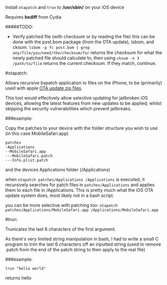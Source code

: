 Install ```otapatch``` and ```trun``` to **/usr/sbin/** on your iOS device

Requires **bsdiff** from Cydia

#####TODO:
 - Verify patched file (with checksum or by reading the file)
   this can be done with the post.bom package (from the OTA update), lsbom, and cksum.
   ```lsbom -p fc post.bom | grep any/file/you/need/the/checksum/for``` returns the checksum for what the newly patched file should calculate to, then using ```cksum -o 3 /path/to/file``` returns the current checksum. If they match, continue.


#otapatch:

Allows recursive bspatch application to files on the iPhone, to be (primarily) used with apple [OTA update zip files](theiphonewiki.com/wiki/OTA_Updates, "iPhone Wiki OTA Update Page").

This tool would effectively allow selective updating for jailbroken iOS devices, allowing the latest features from new updates to be applied, whilst skipping the security vulnerabilities which prevent jailbreaks.

###example:

Copy the patches to your device with the folder structure you wish to use (in this case MobileSafari.app)

```
patches
-Applications
--MobileSafari.app
---MobileSafari.patch
---Info.plist.patch
```

and the devices Applications folder (/Applications)

when ```otapatch patches/Applications /Applications``` is executed, it recursively searches for patch files in ```patches/Applications``` and applies them to each file in /Applications.
This is pretty much what the iOS OTA update system does, most likely not in a bash script.

you can be more selective with patching too: ```otapatch patches/Applications/MobileSafari.app /Applications/MobileSafari.app```

#trun:


Trunicates the last 6 characters of the first argument.

As there's very limited string manipulation in bash, I had to write a small C program to trim the last 6 characters off an inputted string (used to remove .patch from the end of the patch string to then apply to the real file)

###example:

```trun "hello world"```

returns hello
